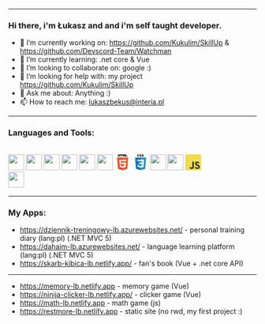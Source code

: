 -----------

### Hi there, i'm Łukasz and and i'm self taught developer.

- 🔭 I’m currently working on: https://github.com/Kukulim/SkillUp & https://github.com/Devscord-Team/Watchman
- 🌱 I’m currently learning: .net core & Vue
- 👯 I’m looking to collaborate on: google :)
- 🤔 I’m looking for help with: my project https://github.com/Kukulim/SkillUp
- 💬 Ask me about: Anything :)
- 📫 How to reach me: lukaszbekus@interia.pl

----------

### Languages and Tools:
\
<img height="32" width="32" src="https://visualstudio.microsoft.com/wp-content/uploads/2018/11/vsplogo.png">
<img height="32" width="32" src="https://upload.wikimedia.org/wikipedia/commons/thumb/9/9a/Visual_Studio_Code_1.35_icon.svg/150px-Visual_Studio_Code_1.35_icon.svg.png">
<img height="32" width="32" src="https://upload.wikimedia.org/wikipedia/commons/thumb/0/0e/Microsoft_.NET_logo.png/150px-Microsoft_.NET_logo.png">
<img height="32" width="32" src="https://upload.wikimedia.org/wikipedia/commons/7/7a/C_Sharp_logo.svg">
<img height="32" width="32" src="https://upload.wikimedia.org/wikipedia/commons/thumb/e/ee/.NET_Core_Logo.svg/1200px-.NET_Core_Logo.svg.png">
<img height="32" width="32" src="https://upload.wikimedia.org/wikipedia/commons/thumb/9/95/Vue.js_Logo_2.svg/1200px-Vue.js_Logo_2.svg.png">
<img height="32" width="32" src="https://raw.githubusercontent.com/github/explore/80688e429a7d4ef2fca1e82350fe8e3517d3494d/topics/html/html.png">
<img height="32" width="32" src="https://raw.githubusercontent.com/github/explore/80688e429a7d4ef2fca1e82350fe8e3517d3494d/topics/css/css.png" />
<img height="32" width="32" src="https://upload.wikimedia.org/wikipedia/commons/thumb/9/96/Sass_Logo_Color.svg/1200px-Sass_Logo_Color.svg.png">
<img height="32" width="32" src="https://upload.wikimedia.org/wikipedia/commons/thumb/b/b2/Bootstrap_logo.svg/1200px-Bootstrap_logo.svg.png">
<img height="32" width="32" src="https://raw.githubusercontent.com/github/explore/80688e429a7d4ef2fca1e82350fe8e3517d3494d/topics/javascript/javascript.png">
<img height="12" width="44" src="https://upload.wikimedia.org/wikipedia/en/thumb/9/9e/JQuery_logo.svg/1024px-JQuery_logo.svg.png">
<img height="16" width="32" src="https://upload.wikimedia.org/wikipedia/commons/thumb/e/e0/Git-logo.svg/150px-Git-logo.svg.png">
<img height="32" width="32" src="https://github.githubassets.com/images/modules/logos_page/GitHub-Mark.png">

----------

### My Apps:
 - https://dziennik-treningowy-lb.azurewebsites.net/ - personal training diary (lang:pl) (.NET MVC 5)
 - https://dahaim-lb.azurewebsites.net/ - language learning platform (lang:pl) (.NET MVC 5)
 - https://skarb-kibica-lb.netlify.app/ - fan's book (Vue + .net core API)
 ---------------------
 - https://memory-lb.netlify.app - memory game  (Vue)
 - https://ninija-clicker-lb.netlify.app/ - clicker game (Vue)
 - https://math-lb.netlify.app - math game (js)
 - https://restmore-lb.netlify.app - static site (no rwd, my first project :)
